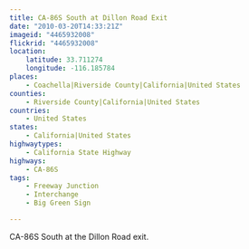 ```yaml
---
title: CA-86S South at Dillon Road Exit
date: "2010-03-20T14:33:21Z"
imageid: "4465932008"
flickrid: "4465932008"
location:
    latitude: 33.711274
    longitude: -116.185784
places:
    - Coachella|Riverside County|California|United States
counties:
    - Riverside County|California|United States
countries:
    - United States
states:
    - California|United States
highwaytypes:
    - California State Highway
highways:
    - CA-86S
tags:
    - Freeway Junction
    - Interchange
    - Big Green Sign

---
```

CA-86S South at the Dillon Road exit.